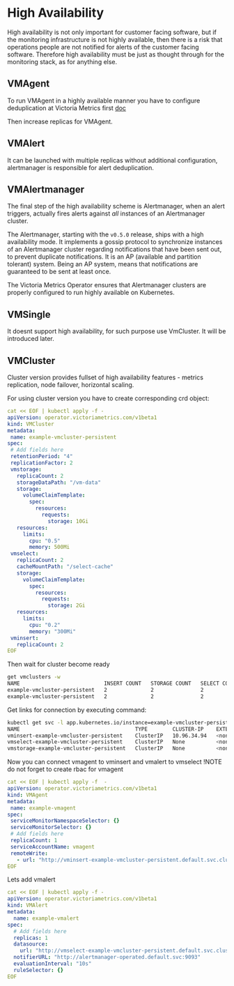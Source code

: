 
# High Availability

High availability is not only important for customer facing software, but if the monitoring infrastructure is not highly available, then there is a risk that operations people are not notified for alerts of the customer facing software. Therefore high availability must be just as thought through for the monitoring stack, as for anything else.

## VMAgent

To run VMAgent in a highly available manner you have to configure deduplication at Victoria Metrics first [doc](https://github.com/VictoriaMetrics/VictoriaMetrics/blob/master/docs/Single-server-VictoriaMetrics.md#deduplication)

Then increase replicas for VMAgent.

## VMAlert

It can be launched with multiple replicas without additional configuration, alertmanager is responsible for alert deduplication.


## VMAlertmanager
The final step of the high availability scheme is Alertmanager, when an alert triggers, actually fires alerts against *all* instances of an Alertmanager cluster. 

The Alertmanager, starting with the `v0.5.0` release, ships with a high availability mode. It implements a gossip protocol to synchronize instances of an Alertmanager cluster regarding notifications that have been sent out, to prevent duplicate notifications. It is an AP (available and partition tolerant) system. Being an AP system, means that notifications are guaranteed to be sent at least once. 

The Victoria Metrics Operator ensures that Alertmanager clusters are properly configured to run highly available on Kubernetes.


## VMSingle

 It doesnt support high availability, for such purpose use VmCluster. It will be introduced later.


## VMCluster

 Cluster version provides fullset of high availability features - metrics replication, node failover, horizontal scaling.
 
 For using cluster version you have to create corresponding crd object:
 ```yaml
cat << EOF | kubectl apply -f -
apiVersion: operator.victoriametrics.com/v1beta1
kind: VMCluster
metadata:
  name: example-vmcluster-persistent
spec:
  # Add fields here
  retentionPeriod: "4"
  replicationFactor: 2
  vmstorage:
    replicaCount: 2
    storageDataPath: "/vm-data"
    storage:
      volumeClaimTemplate:
        spec:
          resources:
            requests:
              storage: 10Gi
    resources:
      limits:
        cpu: "0.5"
        memory: 500Mi
  vmselect:
    replicaCount: 2
    cacheMountPath: "/select-cache"
    storage:
      volumeClaimTemplate:
        spec:
          resources:
            requests:
              storage: 2Gi
    resources:
      limits:
        cpu: "0.2"
        memory: "300Mi"
  vminsert:
    replicaCount: 2
EOF
```
 
  Then wait for cluster become ready
  ```bash
get vmclusters -w
NAME                           INSERT COUNT   STORAGE COUNT   SELECT COUNT   AGE   STATUS
example-vmcluster-persistent   2              2               2              2s    expanding
example-vmcluster-persistent   2              2               2              30s   operational
```

 Get links for connection by executing command:
 ```bash
kubectl get svc -l app.kubernetes.io/instance=example-vmcluster-persistent
NAME                                     TYPE        CLUSTER-IP    EXTERNAL-IP   PORT(S)                      AGE
vminsert-example-vmcluster-persistent    ClusterIP   10.96.34.94   <none>        8480/TCP                     69s
vmselect-example-vmcluster-persistent    ClusterIP   None          <none>        8481/TCP                     79s
vmstorage-example-vmcluster-persistent   ClusterIP   None          <none>        8482/TCP,8400/TCP,8401/TCP   85s

```

 Now you can connect vmagent to vminsert and vmalert to vmselect
 !NOTE do not forget to create rbac for vmagent
 ```yaml
cat << EOF | kubectl apply -f  -
apiVersion: operator.victoriametrics.com/v1beta1
kind: VMAgent
metadata:
  name: example-vmagent
spec:
  serviceMonitorNamespaceSelector: {}
  serviceMonitorSelector: {}
  # Add fields here
  replicaCount: 1
  serviceAccountName: vmagent
  remoteWrite:
    - url: "http://vminsert-example-vmcluster-persistent.default.svc.cluster.local:8480/insert/0/prometheus/api/v1/write"
EOF
```

Lets add vmalert 

```yaml
cat << EOF | kubectl apply -f -
apiVersion: operator.victoriametrics.com/v1beta1
kind: VMAlert
metadata:
  name: example-vmalert
spec:
  # Add fields here
  replicas: 1
  datasource:
    url: "http://vmselect-example-vmcluster-persistent.default.svc.cluster.local:8481/select/0/prometheus"
  notifierURL: "http://alertmanager-operated.default.svc:9093"
  evaluationInterval: "10s"
  ruleSelector: {}
EOF
```